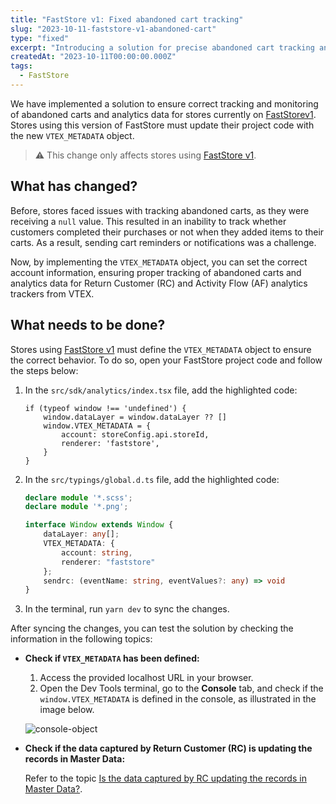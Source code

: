 ```yaml
---
title: "FastStore v1: Fixed abandoned cart tracking"
slug: "2023-10-11-faststore-v1-abandoned-cart"
type: "fixed"
excerpt: "Introducing a solution for precise abandoned cart tracking and analytics data on FastStorev1"
createdAt: "2023-10-11T00:00:00.000Z"
tags:
  - FastStore
---
```


We have implemented a solution to ensure correct tracking and monitoring of abandoned carts and analytics data for stores currently on [FastStorev1](https://v1.faststore.dev/docs). Stores using this version of FastStore must update their project code with the new `VTEX_METADATA` object.

> ⚠️ This change only affects stores using [FastStore v1](https://v1.faststore.dev/docs).

## What has changed?

Before, stores faced issues with tracking abandoned carts, as they were receiving a `null` value. This resulted in an inability to track whether customers completed their purchases or not when they added items to their carts. As a result, sending cart reminders or notifications was a challenge.

Now, by implementing the `VTEX_METADATA` object, you can set the correct account information, ensuring proper tracking of abandoned carts and analytics data for Return Customer (RC) and Activity Flow (AF) analytics trackers from VTEX.

## What needs to be done?

Stores using [FastStore v1](https://v1.faststore.dev/docs) must define the `VTEX_METADATA` object to ensure the correct behavior. To do so, open your FastStore project code and follow the steps below:

1. In the `src/sdk/analytics/index.tsx` file, add the highlighted code:

    ```tsx
    if (typeof window !== 'undefined') {
        window.dataLayer = window.dataLayer ?? []
        window.VTEX_METADATA = {
            account: storeConfig.api.storeId,
            renderer: 'faststore',
        }
    }
    ```

2. In the `src/typings/global.d.ts` file, add the highlighted code:

    ```ts
    declare module '*.scss';
    declare module '*.png';

    interface Window extends Window {
        dataLayer: any[];
        VTEX_METADATA: {
            account: string,
            renderer: "faststore"
        };
        sendrc: (eventName: string, eventValues?: any) => void
    }
    ```

3. In the terminal, run `yarn dev` to sync the changes.

After syncing the changes, you can test the solution by checking the information in the following topics:

- **Check if `VTEX_METADATA` has been defined:**

  1. Access the provided localhost URL in your browser.
  2. Open the Dev Tools terminal, go to the **Console** tab, and check if the `window.VTEX_METADATA` is defined in the console, as illustrated in the image below.

  ![console-object](https://vtexhelp.vtexassets.com/assets/docs/src/console-vtex-metadata___f1d9f78c17949decc87f22266ac3285d.gif)

- **Check if the data captured by Return Customer (RC) is updating the records in Master Data:**

   Refer to the topic [Is the data captured by RC updating the records in Master Data?](https://help.vtex.com/en/tutorial/setting-up-abandoned-carts--tutorials_740#is-the-data-captured-by-rc-updating-the-records-in-master-data).
